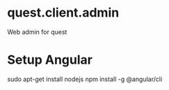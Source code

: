 # quest.client.admin
Web admin for quest

# Setup Angular
sudo apt-get install nodejs
npm install -g @angular/cli
